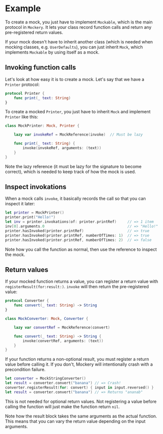 #  Example

To create a mock, you just have to implement `Mockable`, which is the main protocol in `Mockery`. It lets your class record function calls and return any pre-registered return values.

If your mock doesn't have to inherit another class (which is needed when mocking classes, e.g. `UserDefaults`), you can just inherit `Mock`, which implements `Mockable` by using itself as a mock.


## Invoking function calls

Let's look at how easy it is to create a mock. Let's say that we have a `Printer` protocol:

```swift
protocol Printer {
    func print(_ text: String)
}
```

To create a mocked `Printer`, you just have to inherit `Mock` and implement `Printer` like this:

```swift
class MockPrinter: Mock, Printer {

    lazy var invokeRef = MockReference(invoke)  // Must be lazy

    func print(_ text: String) {
        invoke(invokeRef, arguments: (text))
    }
}
```

Note the lazy reference (it must be lazy for the signature to become correct), which is needed to keep track of how the mock is used.


## Inspect invokations

When a mock calls `invoke`, it basically records the call so that you can inspect it later:

```swift
let printer = MockPrinter()
printer.print("Hello!")
let inv = printer.invokations(of: printer.printRef)     // => 1 item
inv[0].arguments.0                                      // => "Hello!"
printer.hasInvoked(printer.printRef)                    // => true
printer.hasInvoked(printer.printRef, numberOfTimes: 1)  // => true
printer.hasInvoked(printer.printRef, numberOfTimes: 2)  // => false
```

Note how you call the function as normal, then use the reference to inspect the mock.


## Return values

If your mocked function returns a value, you can register a return value with `registerResult(for:result:)`. `invoke` will then return the pre-registered value:

```swift
protocol Converter {
    func convert(_ text: String) -> String
}

class MockConverter: Mock, Converter {

    lazy var convertRef = MockReference(convert)

    func convert(_ text: String) -> String {
        invoke(convertRef, arguments: (text))
    }
}
```

If your function returns a non-optional result, you must register a return value before calling it. If you don't, Mockery will intentionally crash with a precondition failure.

```swift
let converter = MockStringConverter()
let result = converter.convert("banana") // => Crash!
converter.registerResult(for: convert) { input in input.reversed() }
let result = converter.convert("banana") // => Returns "ananab"
```

This is not needed for optional return values. Not registering a value before calling the function will just make the function return `nil`.

Note how the result block takes the same arguments as the actual function. This means that you can vary the return value depending on the input arguments.


[Quick]: https://github.com/Quick/Quick
[Nimble]: https://github.com/Quick/Nimble